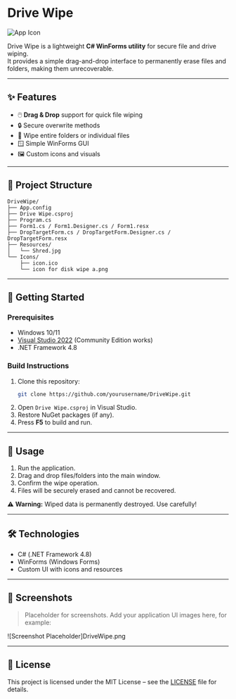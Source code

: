 # Drive Wipe

![App Icon](icon.ico)

Drive Wipe is a lightweight **C# WinForms utility** for secure file and drive wiping.  
It provides a simple drag-and-drop interface to permanently erase files and folders, making them unrecoverable.

---

## ✨ Features
- 🖱️ **Drag & Drop** support for quick file wiping
- 🔒 Secure overwrite methods
- 📂 Wipe entire folders or individual files
- 🪟 Simple WinForms GUI
- 🖼️ Custom icons and visuals

---

## 📂 Project Structure
```
DriveWipe/
├── App.config
├── Drive Wipe.csproj
├── Program.cs
├── Form1.cs / Form1.Designer.cs / Form1.resx
├── DropTargetForm.cs / DropTargetForm.Designer.cs / DropTargetForm.resx
├── Resources/
│   └── Shred.jpg
└── Icons/
    ├── icon.ico
    └── icon for disk wipe a.png
```

---

## 🚀 Getting Started

### Prerequisites
- Windows 10/11
- [Visual Studio 2022](https://visualstudio.microsoft.com/) (Community Edition works)
- .NET Framework 4.8

### Build Instructions
1. Clone this repository:
   ```bash
   git clone https://github.com/yourusername/DriveWipe.git
   ```
2. Open `Drive Wipe.csproj` in Visual Studio.
3. Restore NuGet packages (if any).
4. Press **F5** to build and run.

---

## 📖 Usage
1. Run the application.
2. Drag and drop files/folders into the main window.
3. Confirm the wipe operation.
4. Files will be securely erased and cannot be recovered.

⚠️ **Warning:** Wiped data is permanently destroyed. Use carefully!

---

## 🛠️ Technologies
- C# (.NET Framework 4.8)
- WinForms (Windows Forms)
- Custom UI with icons and resources

---

## 📸 Screenshots

> Placeholder for screenshots. Add your application UI images here, for example:

![Screenshot Placeholder]DriveWipe.png

---

## 📜 License
This project is licensed under the MIT License – see the [LICENSE](LICENSE) file for details.
